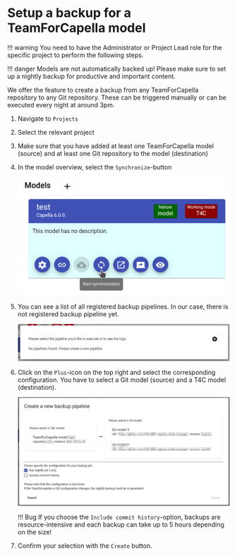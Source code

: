 <!--
 ~ SPDX-FileCopyrightText: Copyright DB Netz AG and the capella-collab-manager contributors
 ~ SPDX-License-Identifier: Apache-2.0
 -->

# Setup a backup for a TeamForCapella model

<!-- prettier-ignore -->
!!! warning
    You need to have the Administrator or Project Lead role for the specific
    project to perform the following steps.

<!-- prettier-ignore -->
!!! danger
    Models are not automatically backed up! Please make sure to set up a nightly
    backup for productive and important content.

We offer the feature to create a backup from any TeamForCapella repository to
any Git repository. These can be triggered manually or can be executed every
night at around 3pm.

<!-- prettier-ignore-start -->

1. Navigate to `Projects`
1. Select the relevant project
1. Make sure that you have added at least one TeamForCapella model (source) and
   at least one Git repository to the model (destination)
1. In the model overview, select the `Synchronize`-button

    ![Model overview](./model-overview.png)

1. You can see a list of all registered backup pipelines.
   In our case, there is not registered backup pipeline yet.

    ![Backup pipeline](./backups-overview.png)

1. Click on the `Plus`-icon on the top right and select the corresponding configuration.
   You have to select a Git model (source) and a T4C model (destination).

    ![Create a backup pipeline](./create-pipeline.png)

    !!! Bug
        If you choose the `Include commit history`-option, backups are resource-intensive
        and each backup can take up to 5 hours depending on the size!

1. Confirm your selection with the `Create` button.

<!-- prettier-ignore-end -->
